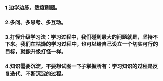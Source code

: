 ### 1.边学边练，适度刷题。
### 2.多问、多思考、多互动。
### 3.打怪升级学习法：学习过程中，我们碰到最大的问题就是，坚持不下来。我们在枯燥的学习过程中，也可以给自己设立一个切实可行的目标，就像升级打怪一样。
### 4.知识需要沉淀，不要想试图一下子掌握所有：学习知识的过程是反复迭代、不断沉淀的过程。
